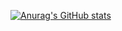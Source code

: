 [![Anurag's GitHub stats](https://github-readme-stats.vercel.app/api?username=Hbmo1&show_icons=true&theme=algolia&include_all_commits=true)](https://github.com/Hbmo1)

